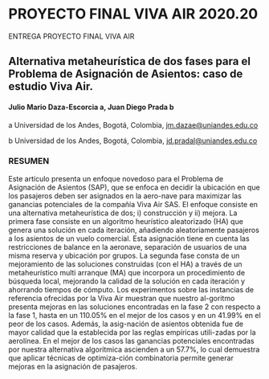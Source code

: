 # PROYECTO FINAL VIVA AIR 2020.20
ENTREGA PROYECTO FINAL VIVA AIR

## Alternativa metaheurística de dos fases para el Problema de Asignación de Asientos: caso de estudio Viva Air.
#### Julio Mario Daza-Escorcia a, Juan Diego Prada b

a Universidad de los Andes, Bogotá, Colombia, jm.dazae@uniandes.edu.co

b Universidad de los Andes, Bogotá, Colombia, jd.pradal@uniandes.edu.co 


### RESUMEN
Este artículo presenta un enfoque novedoso para el Problema de Asignación de Asientos (SAP), que se enfoca en decidir la ubicación en que los pasajeros deben ser asignados en la aero-nave para maximizar las ganancias potenciales de la compañía Viva Air SAS. El enfoque consiste en una alternativa metaheurística de dos; i) construcción y ii) mejora. La primera fase consiste en un algoritmo heurístico aleatorizado (HA) que genera una solución en cada iteración, añadiendo aleatoriamente pasajeros a los asientos de un vuelo comercial. Esta asignación tiene en cuenta las restricciones de balance en la aeronave, separación de usuarios de una misma reserva y ubicación por grupos. La segunda fase consta de un mejoramiento de las soluciones construidas (con el HA) a través de un metaheurístico multi arranque (MA) que incorpora un procedimiento de búsqueda local, mejorando la calidad de la solución en cada iteración y ahorrando tiempos de cómputo. Los experimentos sobre las instancias de referencia ofrecidas por la Viva Air muestran que nuestro al-goritmo presenta mejoras en las soluciones encontradas en la fase 2 con respecto a la fase 1, hasta en un 110.05% en el mejor de los casos y en un 41.99% en el peor de los casos. Además, la asig-nación de asientos obtenida fue de mayor calidad que la establecida por las reglas empíricas utili-zadas por la aerolínea. En el mejor de los casos las ganancias potenciales encontradas por nuestra alternativa algorítmica ascienden a un 57.7%, lo cual demuestra que aplicar técnicas de optimiza-ción combinatoria permite generar mejoras en la asignación de pasajeros.
